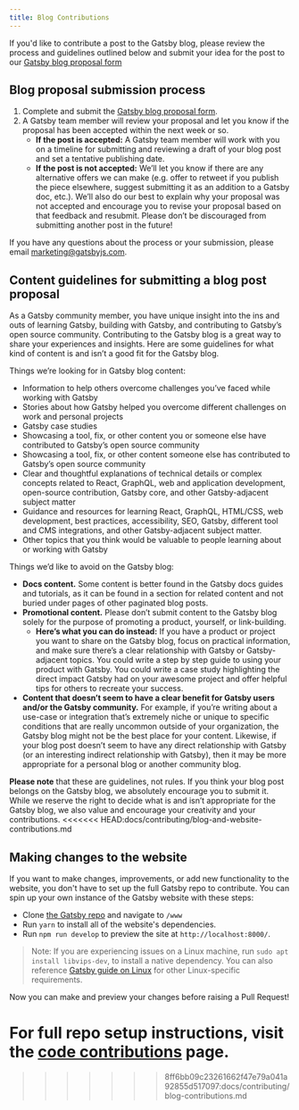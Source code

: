 ```yaml
---
title: Blog Contributions
---
```


If you'd like to contribute a post to the Gatsby blog, please review the process and guidelines outlined below and submit your idea for the post to our [Gatsby blog proposal form](https://airtable.com/shr3449954866i3iF)

## Blog proposal submission process

1. Complete and submit the [Gatsby blog proposal form](https://airtable.com/shr3449954866i3iF).
2. A Gatsby team member will review your proposal and let you know if the proposal has been accepted within the next week or so.
   - **If the post is accepted:** A Gatsby team member will work with you on a timeline for submitting and reviewing a draft of your blog post and set a tentative publishing date.
   - **If the post is not accepted:** We’ll let you know if there are any alternative offers we can make (e.g. offer to retweet if you publish the piece elsewhere, suggest submitting it as an addition to a Gatsby doc, etc.). We’ll also do our best to explain why your proposal was not accepted and encourage you to revise your proposal based on that feedback and resubmit. Please don’t be discouraged from submitting another post in the future!

If you have any questions about the process or your submission, please email [marketing@gatsbyjs.com](mailto:marketing@gatsbyjs.com).

## Content guidelines for submitting a blog post proposal

As a Gatsby community member, you have unique insight into the ins and outs of learning Gatsby, building with Gatsby, and contributing to Gatsby’s open source community. Contributing to the Gatsby blog is a great way to share your experiences and insights. Here are some guidelines for what kind of content is and isn’t a good fit for the Gatsby blog.

Things we’re looking for in Gatsby blog content:

- Information to help others overcome challenges you’ve faced while working with Gatsby
- Stories about how Gatsby helped you overcome different challenges on work and personal projects
- Gatsby case studies
- Showcasing a tool, fix, or other content you or someone else have contributed to Gatsby’s open source community
- Showcasing a tool, fix, or other content someone else has contributed to Gatsby’s open source community
- Clear and thoughtful explanations of technical details or complex concepts related to React, GraphQL, web and application development, open-source contribution, Gatsby core, and other Gatsby-adjacent subject matter
- Guidance and resources for learning React, GraphQL, HTML/CSS, web development, best practices, accessibility, SEO, Gatsby, different tool and CMS integrations, and other Gatsby-adjacent subject matter.
- Other topics that you think would be valuable to people learning about or working with Gatsby

Things we’d like to avoid on the Gatsby blog:

- **Docs content.** Some content is better found in the Gatsby docs guides and tutorials, as it can be found in a section for related content and not buried under pages of other paginated blog posts.
- **Promotional content.** Please don’t submit content to the Gatsby blog solely for the purpose of promoting a product, yourself, or link-building.
  - **Here’s what you can do instead:** If you have a product or project you want to share on the Gatsby blog, focus on practical information, and make sure there’s a clear relationship with Gatsby or Gatsby-adjacent topics. You could write a step by step guide to using your product with Gatsby. You could write a case study highlighting the direct impact Gatsby had on your awesome project and offer helpful tips for others to recreate your success.
- **Content that doesn’t seem to have a clear benefit for Gatsby users and/or the Gatsby community.** For example, if you’re writing about a use-case or integration that’s extremely niche or unique to specific conditions that are really uncommon outside of your organization, the Gatsby blog might not be the best place for your content. Likewise, if your blog post doesn’t seem to have any direct relationship with Gatsby (or an interesting indirect relationship with Gatsby), then it may be more appropriate for a personal blog or another community blog.

**Please note** that these are guidelines, not rules. If you think your blog post belongs on the Gatsby blog, we absolutely encourage you to submit it. While we reserve the right to decide what is and isn’t appropriate for the Gatsby blog, we also value and encourage your creativity and your contributions.
<<<<<<< HEAD:docs/contributing/blog-and-website-contributions.md

## Making changes to the website

If you want to make changes, improvements, or add new functionality to the website, you don't have to set up the full Gatsby repo to contribute. You can spin up your own instance of the Gatsby website with these steps:

- Clone [the Gatsby repo](https://github.com/gatsbyjs/gatsby/) and navigate to `/www`
- Run `yarn` to install all of the website's dependencies.
- Run `npm run develop` to preview the site at `http://localhost:8000/`.

> Note: If you are experiencing issues on a Linux machine, run `sudo apt install libvips-dev`, to install a native dependency. You can also reference [Gatsby guide on Linux](/docs/gatsby-on-linux/) for other Linux-specific requirements.

Now you can make and preview your changes before raising a Pull Request!

For full repo setup instructions, visit the [code contributions](/contributing/code-contributions/) page.
=======
>>>>>>> 8ff6bb09c23261662f47e79a041a92855d517097:docs/contributing/blog-contributions.md
